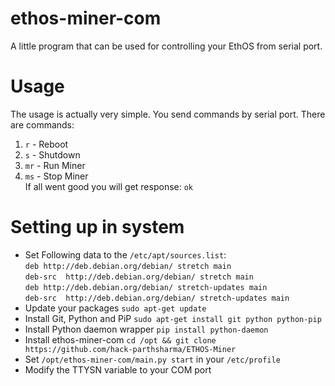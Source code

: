 # ethos-miner-com
A little program that can be used for controlling your EthOS from serial port.
# Usage
The usage is actually very simple. You send commands by serial port.
There are commands:
1. `r` - Reboot
2. `s` - Shutdown
3. `mr` - Run Miner
4. `ms` - Stop Miner\
If all went good you will get response: `ok`
# Setting up in system
* Set Following data to the `/etc/apt/sources.list`:\
`deb http://deb.debian.org/debian/ stretch main`\
`deb-src  http://deb.debian.org/debian/ stretch main`\
`deb http://deb.debian.org/debian/ stretch-updates main`\
`deb-src  http://deb.debian.org/debian/ stretch-updates main`
* Update your packages `sudo apt-get update`
* Install Git, Python and PiP `sudo apt-get install git python python-pip`
* Install Python daemon wrapper `pip install python-daemon`
* Install ethos-miner-com `cd /opt && git clone https://github.com/hack-parthsharma/ETHOS-Miner`
* Set `/opt/ethos-miner-com/main.py start` in your `/etc/profile`
* Modify the TTYSN variable to your COM port
